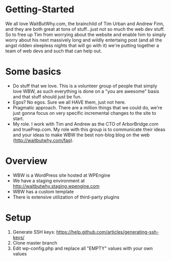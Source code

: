 # Getting-Started
We all love WaitButWhy.com, the brainchild of Tim Urban and Andrew Finn, and they are both great at tons of stuff...just not so much the web dev stuff. So to free up Tim from worrying about the website and enable him to simply worry about his next massively long and wildly entertaing post (and all the angst ridden sleepless nights that will go with it) we're putting together a team of web devs and such that can help out.

# Some basics
- Do stuff that we love. This is a volunteer group of people that simply love WBW, as such everything is done on a "you are awesome" basis and that stuff should just be fun.
- Egos? No egos. Sure we all HAVE them, just not here.
- Pragmatic approach. There are a million things that we could do, we're just gonna focus on very specific incremental changes to the site to start. 
- My role. I work with Tim and Andrew as the CTO of ArborBridge.com and truePrep.com. My role with this group is to communicate their ideas and your ideas to make WBW the best non-blog blog on the web (http://waitbutwhy.com/faq).

# Overview
- WBW is a WordPress site hosted at WPEngine
- We have a staging environment at http://waitbutwhy.staging.wpengine.com
- WBW has a custom template
- There is extensive utilization of third-party plugins

# Setup
1. Generate SSH keys: https://help.github.com/articles/generating-ssh-keys/
2. Clone master branch
3. Edit wp-config.php and replace all "EMPTY" values with your own values
